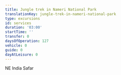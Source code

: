 ```yaml
---
title: Jungle trek in Nameri National Park
translationKey: jungle-trek-in-nameri-national-park
type: excursions
id: services
duration: '03:00'
startTime: ''
transfer: 0
daysOfOperation: 127
vehicle: 0
guide: 0
dayAtLeisure: 0
---
```

NE India Safar